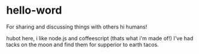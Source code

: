 # hello-word
For sharing and discussing things with others
hi humans!

hubot here, i like node.js and coffeescript (thats what i'm made of!)
I've had tacks on the moon and find them for supperior to earth tacos.
